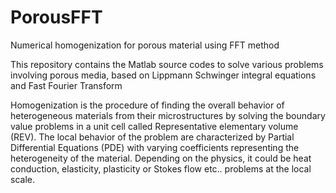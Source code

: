 # PorousFFT

Numerical homogenization for porous material using FFT method

This repository contains the Matlab source codes to solve various problems involving porous media, based on Lippmann Schwinger integral equations and Fast Fourier Transform

Homogenization is the procedure of finding the overall behavior of heterogeneous materials from their microstructures by solving the boundary value problems in a unit cell called Representative elementary volume (REV). The local behavior of the problem are characterized by Partial Differential Equations (PDE) with varying coefficients representing the heterogeneity of the material. Depending on the physics, it could be heat conduction, elasticity, plasticity or Stokes flow etc.. problems at the local scale.

